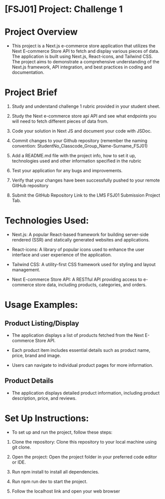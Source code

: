 # [FSJ01] Project: Challenge 1

# Project Overview

- This project is a Next.js e-commerce store application that utilizes the Next E-commerce Store API to fetch and display various pieces of data. The application is built using Next.js, React-icons, and Tailwind CSS. The project aims to demonstrate a comprehensive understanding of the Next.js framework, API integration, and best practices in coding and documentation.


# Project Brief 

1. Study and understand challenge 1 rubric provided in your student sheet.

2. Study the Next e-commerce store api  API and see what endpoints you will need to fetch different pieces of data from.

3. Code your solution in Next JS and document your code with JSDoc.

4. Commit changes to your Github repository (remember the naming convention: StudentNo_Classcode_Group_Name-Surname_FSJ01)

5. Add a README.md file with the project info, how to set it up, technologies used and other information specified in the rubric

6. Test your application for any bugs and improvements.

7. Verify that your changes have been successfully pushed to your remote GitHub repository

8. Submit the GitHub Repository Link to the LMS FSJ01 Submission Project Tab.


# Technologies Used: 

- Next.js: A popular React-based framework for building server-side rendered (SSR) and statically generated websites and applications.

- React-icons: A library of popular icons used to enhance the user interface and user experience of the application.

- Tailwind CSS: A utility-first CSS framework used for styling and layout management.

- Next E-commerce Store API: A RESTful API providing access to e-commerce store data, including products, categories, and orders.


# Usage Examples:

## Product Listing/Display
- The application displays a list of products fetched from the Next E-commerce Store API.

- Each product item includes essential details such as product name, price, brand and image.

- Users can navigate to individual product pages for more information.


## Product Details
- The application displays detailed product information, including product description, price, and reviews.


# Set Up Instructions: 

- To set up and run the project, follow these steps:

1. Clone the repository: Clone this repository to your local machine using git clone.

2. Open the project: Open the project folder in your preferred code editor or IDE.

3. Run npm install to install all dependencies.

4. Run npm run dev to start the project.

5. Follow the localhost link and open your web browser